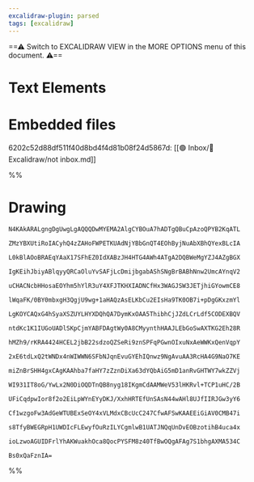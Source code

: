 ```yaml
---
excalidraw-plugin: parsed
tags: [excalidraw]
---
```

==⚠  Switch to EXCALIDRAW VIEW in the MORE OPTIONS menu of this document. ⚠==


# Text Elements

# Embedded files
6202c52d88df511f40d8bd4f4d81b08f24d5867d: [[🟢 Inbox/🌾 Excalidraw/not inbox.md]]

%%
# Drawing
```compressed-json
N4KAkARALgngDgUwgLgAQQQDwMYEMA2AlgCYBOuA7hADTgQBuCpAzoQPYB2KqATL

ZMzYBXUtiRoIACyhQ4zZAHoFWPETKUAdNjYBbGnQT4EOhByjNuAbXBhQYexBLcIA

L0kBlAOoBRAEqYAaX17SFhEZ0IdXABzJH4HTG4AWh4ATgA2DQBWeMgYZJ4AZgBGX

IgKEihJbiyABlqyyQRCaOluYvSAFjLcDmijbgabAShSNgBrBABhNnw2UmcAYnqV2

uCHACNcbHHosaEOYhm5hYlR3uY4XFJTKHXIADNCfHx3WAGJSW3JETjhiGYowmCE8

lWqaFK/0BY0mbxgH3QgjU9wg+1aHAQzAsELKbCu2EIsHa9TK0OB7i+pDgGKxzmYl

LgKOYCAQxG4hSyaXSZUYLHYXDQhQA7DymKxOAA5ThibhCjJZdLCrLdf5CODEXBQV

ntdKc1K1IUGoUADlSKpCjmYABFDAgtWy0A8CMyynthHAAJLEbGoSwAXTKG2Eh28R

hMZh9/rKRA4424HCEL2jbB22sdzoQZSeRi9znSPFqPGwnOIxuNxAeWWKxQenVqpY

2xE6tdLxQ2tWNDx4nWIWWN6SFbNJqnEvuGYEhIQnwz9NgAvuAA3RcHA4G9NaO7KE

miZnBrSHH4gxCAgKAAhba7faHY7zZznDiXa63dYQbAiG5mD1anRvGHTWY7wkZZVj

WI931IT8oG/YwLx2N0DiOQDTnQB8nyg18IKgmCdAAMWeV53lHKRvl+TCP1uHC/2B

UFiCqdpwIor8f2o2EiLpWYnEYyDKJ/XxhHRTEfUnSAsN44wAHl8UJfIIRJGw3yY6

Cf1wzgoFw3AdGeWTUBExSeOY4xVLMdxCBcUcC247CfwAFSwKAAEEiGiAV0CMB47i

s8TfyBWEGRpH1UWDIcFLEwyfOuRzILYCgmlwB1UATJNQqUnDvEOBzotihB4uca4x

ioLzwoAGUIDFrlYhAKWuakhOca8QocPYSFM8z40TfBwOQgAFAg7S1bhgAXMA534C

Bs0xQaFznIA=
```
%%